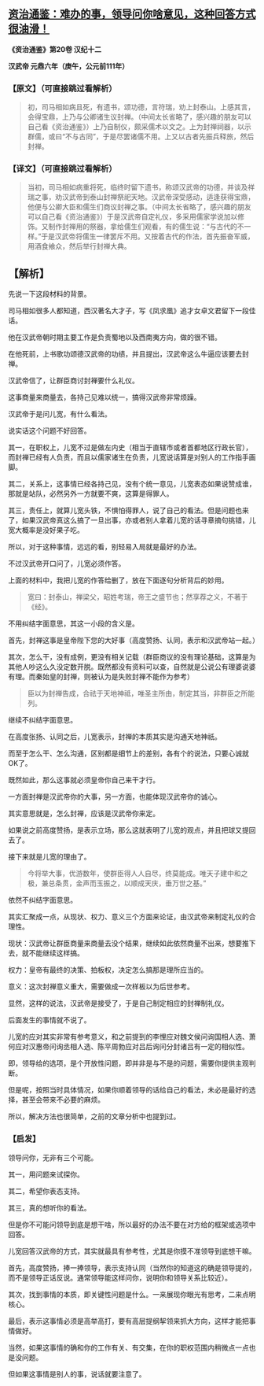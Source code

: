 ## [资治通鉴：难办的事，领导问你啥意见，这种回答方式很油滑！](https://zhuanlan.zhihu.com/p/328787331)

 **《资治通鉴》第20卷 汉纪十二**

**汉武帝 元鼎六年（庚午，公元前111年）**



### 【原文】（可直接跳过看解析）

> 初，司马相如病且死，有遗书，颂功德，言符瑞，劝上封泰山。上感其言，会得宝鼎，上乃与公卿诸生议封禅。（中间太长省略了，感兴趣的朋友可以自己看《资治通鉴》）上乃自制仪，颇采儒术以文之。上为封禅祠器，以示群儒，或曰“不与古同”，于是尽罢诸儒不用。上又以古者先振兵释旅，然后封禅。

### 【译文】（可直接跳过看解析）

> 当初，司马相如病重将死，临终时留下遗书，称颂汉武帝的功德，并谈及祥瑞之事，劝汉武帝到泰山封禅祭祀天地。汉武帝深受感动，适逢获得宝鼎，他便与公卿大臣和儒生们商议封禅之事。（中间太长省略了，感兴趣的朋友可以自己看《资治通鉴》）于是汉武帝自定礼仪，多采用儒家学说加以修饰。又制作封禅用的祭器，拿给儒生们观看，有的儒生说：“与古代的不一样。”于是汉武帝将儒生一律罢斥不用。又按着古代的作法，首先振奋军威，用酒食飨众，然后举行封禅大典。 



## 【解析】

先说一下这段材料的背景。

司马相如很多人都知道，西汉著名大才子，写《凤求凰》追才女卓文君留下一段佳话。

他在汉武帝朝时期主要工作是负责蜀地以及西南夷方向，做的很不错。

在他死前，上书歌功颂德汉武帝的功绩，并且提出，汉武帝这么牛逼应该要去封禅。

汉武帝信了，让群臣商讨封禅要什么礼仪。

这事商量来商量去，各持己见难以统一，搞得汉武帝非常烦躁。

汉武帝于是问儿宽，有什么看法。

说实话这个问题不好回答。

其一，在职权上，儿宽不过是做左内史（相当于直辖市或者首都地区行政长官），而封禅已经有人负责，而且以儒家诸生在负责，儿宽说话算是对别人的工作指手画脚。

其二，关系上，这事情已经各持己见，没有个统一意见，儿宽表态如果说赞成谁，那就是站队，必然另外一方就要不爽，这算是得罪人。

其三，责任上，就算儿宽头铁，不惧怕得罪人，说了自己的看法。但是问题也来了，如果汉武帝真这么搞了一旦出事，亦或者别人拿着儿宽的话寻章摘句挑错，儿宽大概率是没好果子吃。

所以，对于这种事情，远远的看，别轻易入局就是最好的办法。

不过汉武帝开口问了，儿宽必须作答。

上面的材料中，我把儿宽的作答给删了，放在下面逐句分析背后的妙用。

> 宽曰：封泰山，禅梁父，昭姓考瑞，帝王之盛节也；然享荐之义，不著于《经》。

不用纠结字面意思，其这一小段的含义是。

首先，封禅这事是皇帝陛下您的大好事（高度赞扬、认同，表示和汉武帝站一起。）

其次，怎么干，没有成例，更没有相关记载（群臣商议的没有理论基础，这算是为其他人吵这么久没定数开脱。既然都没有资料可以查，自然就是公说公有理婆说婆有理。而秦始皇的封禅，则被认为是失败封禅不能作为参考）

> 臣以为封禅告成，合祛于天地神祗，唯圣主所由，制定其当，非群臣之所能列。

继续不纠结字面意思。

在高度张扬、认同之后，儿宽表示，封禅的本质其实是沟通天地神祇。

而至于怎么干、怎么沟通，区别都是细节上的差别，各有个的说法，只要心诚就OK了。

既然如此，那么这事就必须皇帝你自己来干才行。

一方面封禅是汉武帝你的大事，另一方面，也能体现汉武帝你的诚心。

其实意思就是，怎么封禅，应该是汉武帝你来定。

如果说之前高度赞扬，是表示立场，那么这就表明了儿宽的观点，并且把球又提回去了。

接下来就是儿宽的理由了。

> 今将举大事，优游数年，使群臣得人人自尽，终莫能成。唯天子建中和之极，兼总条贯，金声而玉振之，以顺成天庆，垂万世之基。”

依然不纠结字面意思。

其实汇聚成一点，从现状、权力、意义三个方面来论证，由汉武帝来制定礼仪的合理性。

现状：汉武帝让群臣商量来商量去没个结果，继续如此依然商量不出来，想要推下去，就不能继续这样搞。

权力：皇帝有最终的决策、拍板权，决定怎么搞那是理所应当的。

意义：这次封禅意义重大，需要做成一次样板以为后世参考。

显然，这样的说法，汉武帝是接受了，于是自己制定相应的封禅制礼仪。

后面发生的事情就不说了。



儿宽的应对其实非常有参考意义，和之前提到的李悝应对魏文侯问询国相人选、萧何应对汉惠帝问询丞相人选、陈平周勃应对吕后询问分封诸吕有一定的相似性。

即，领导给的选项，是个开放性问题，即并非是与不是的问题，需要你提供主观判断。

但是呢，按照当时具体情况，如果你顺着领导的话给自己的看法，未必是最好的选择，甚至会带来不必要的麻烦。

所以，解决方法也很简单，之前的文章分析中也提到过。



### 【启发】

领导问你，无非有三个可能。

其一，用问题来试探你。

其二，希望你表态支持。

其三，真的想听你的看法。

但是你不可能问领导到底是想干啥，所以最好的办法不要在对方给的框架或选项中回答。

儿宽回答汉武帝的方式，其实就最具有参考性，尤其是你摸不准领导到底想干嘛。

首先，高度赞扬，捧一捧领导，表示支持认同（当然你的知道这的确是领导提的，而不是领导正话反说。通常领导能这样问你，说明你和领导关系比较近）。

其次，找到事情的本质，即关键性问题是什么。一来展现你眼光有思考，二来点明核心。

最后，表示这事情必须是高举高打，要有高层提纲挈领来抓大方向，这样才能把事情做好。

当然，如果这事情的确和你的工作有关、有交集，在你的职权范围内稍微点一点也是没问题。

但如果这事情是别人的事，说话就要注意了。